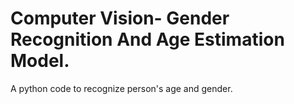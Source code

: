 # Computer Vision- Gender Recognition And Age Estimation Model.
A python code to recognize person's age and gender.
